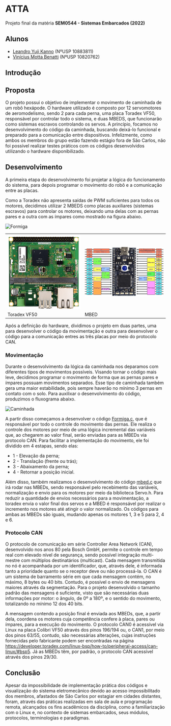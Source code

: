 # ATTA
Projeto final da matéria **SEM0544 - Sistemas Embarcados (2022)**

## Alunos
* [Leandro Yuji Kanno](https://github.com/L-Yuji) (NºUSP 10883811)
* [Vinícius Motta Benatti](https://github.com/benattiv) (NºUSP 10820762)

## Introdução

## Proposta
O projeto possui o objetivo de implementar o movimento de caminhada de um robô hexápode. O hardware utilizado é composto por 12 servomotores de aeromodelismo, sendo 2 para cada perna, uma placa Toradex VF50, responsável por controlar todo o sistema, e duas MBEDS, que funcionarão como sistemas escravos controlando os servos. A princípio, focamos no desenvolvimento do código da caminhada, buscando deixá-lo funcional e preparado para a comunicação entre dispositivos. Infelizmente, como ambos os membros do grupo estão fazendo estágio fora de São Carlos, não foi possível realizar testes práticos com os códigos desenvolvidos utilizando o hardware disponibilizado.

## Desenvolvimento
A primeira etapa do desenvolvimento foi projetar a lógica do funcionamento do sistema, para depois programar o movimento do robô e a comunicação entre as placas. 

Como a Toradex não apresenta saídas de PWM suficientes para todos os motores, decidimos utilizar 2 MBEDS como placas auxiliares (sistemas escravos) para controlar os motores, deixando uma delas com as pernas pares e a outra com as ímpares como mostrado na figura abaixo.

![Formiga](https://user-images.githubusercontent.com/90531157/177629817-9f1fb4b1-df85-41d5-8581-431c12337dc5.jpg)

<table>
  <tr>
    <td><img src="Toradex.jpg" width=400></td>
    <td><img src="mbed.jpg" width=450></td>
  </tr>
    <tr>
    <td>Toradex VF50 </td>
     <td>MBED</td>
  </tr>
 </table>

Após a definição do hardware, dividimos o projeto em duas partes, uma para desenvolver o código da movimentação e outra para desenvolver o código para a comunicação entres as três placas por meio do protocolo CAN.

### Movimentação
Durante o desenvolvimento da lógica da caminhada nos deparamos com diferentes tipos de movimentos possíveis. Visando tornar o código mais leve, decidimos programar o movimento de forma que as pernas pares e ímpares possuam movimentos separados. Esse tipo de caminhada também gera uma maior estabilidade, pois sempre haverão no mínimo 3 pernas em contato com o solo. Para auxilixar o desenvolvimento do código, produzimos o fluxograma abaixo.

![Caminhada](https://user-images.githubusercontent.com/90531157/177643280-b7854ac2-6927-4a58-9bca-78a4a54f6e1e.jpg)

A partir disso começamos a desenvolver o código [Formiga.c](Formiga.c), que é responsável por todo o controle do movimento das pernas. Ele realiza o controle dos motores por meio de uma lógica incremental das variáveis que, ao chegarem ao valor final, serão enviadas para as MBEDs via protocolo CAN. Para facilitar a implementação do movimento, ele foi dividido em 4 estapas, sendo elas:
* 1 - Elevação da perna;
* 2 - Translação (frente ou trás);
* 3 - Abaixamento da perna;
* 4 - Retornar a posição inicial.

Além disso, também realizamos o desenvolvimento do código [mbed.c](mbed.c) que irá rodar nas MBEDs, sendo responsável pelo recebimento das variáveis, normalização e envio para os motores por meio da biblioteca Servo.h. Para reduzir a quantidade de envios necessários para a movimentação, a toradex envia o valor final dos servos e a MBED é responsável por realizar o incremento nos motores até atingir o valor normalizado. Os códigos para ambas as MBEDs são iguais, mudando apenas os motores 1, 3 e 5 para 2, 4 e 6.

### Protocolo CAN
O protocolo de comunicação em série Controller Area Network (CAN), desenvolvido nos anos 80 pela Bosch GmbH, permite o controle em tempo real com elevado nível de segurança, sendo possível integração multi-mestre com múltiplos destinatários (multicast). Cada mensagem transmitida no nó é acompanhada por um identificador, que, através dele, é informada tanto a prioridade quanto se o receptor deve ou não processá-la.
O CAN é um sistema de barramento série em que cada mensagem contém, no máximo, 8 bytes ou 40 bits. Contudo, é possível o envio de mensagens maiores através da segmentação. Para o projeto desenvolvido o tamanho padrão das mensagens é suficiente, visto que são necessárias duas informações por motor: o ângulo, de 0º a 180º, e o sentido do movimento, totalizando no mínimo 12 dos 40 bits.

A mensagem contendo a posição final é enviada aos MBEDs, que, a partir dela, coordena os motores cuja competência confere à placa, pares ou ímpares, para a execução do movimento. O protocolo CAN0 é acessível via Linux na placa Colibri VF50 através dos pinos 196/194 ou, o CAN1, por meio dos pinos 63/55, contudo, são necessárias alterações, cujas instruções fornecidas pelo fabricante podem ser encontradas na página https://developer.toradex.com/linux-bsp/how-to/peripheral-access/can-linux/#bsp5. Já as MBEDs têm, por padrão, o protocolo CAN acessível através dos pinos 29/30.

## Conclusão
Apesar da impossibilidade de implementação prática dos códigos e visualização do sistema eletromecânico devido ao acesso impossibilitado dos membros, afastados de São Carlos por estagiar em cidades distantes, foram, através das práticas realizadas em sala de aula e programação remota, alcançados os fins acadêmicos da disciplina, como a familiarização com o Linux e, no contexto de sistemas embarcados, seus módulos, protocolos, terminologias e paradigmas. 
